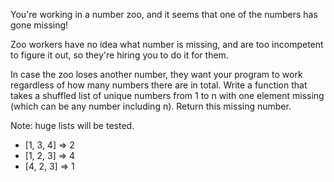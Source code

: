 You're working in a number zoo, and it seems that one of the numbers has gone missing!

Zoo workers have no idea what number is missing, and are too incompetent to figure it out, so they're hiring you to do it for them.

In case the zoo loses another number, they want your program to work regardless of how many numbers there are in total.
Write a function that takes a shuffled list of unique numbers from 1 to n with one element missing (which can be any number including n). Return this missing number.

Note: huge lists will be tested.
+ [1, 3, 4]  =>  2
+ [1, 2, 3]  =>  4
+ [4, 2, 3]  =>  1
